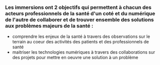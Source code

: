 ### Les immersions ont 2 objectifs qui permettent à chacun des acteurs **professionnels de la santé** d'un coté et du **numérique** de l'autre de collaborer et de trouver **ensemble** des solutions aux problèmes majeurs de la santé :
 - comprendre les enjeux de la santé à travers des observations sur le terrain au coeur des activités des patients et des professionnels de santé
 - maitriser les technologies numériques à travers des collaborations sur des projets pour mettre en oeuvre une solution à un problème